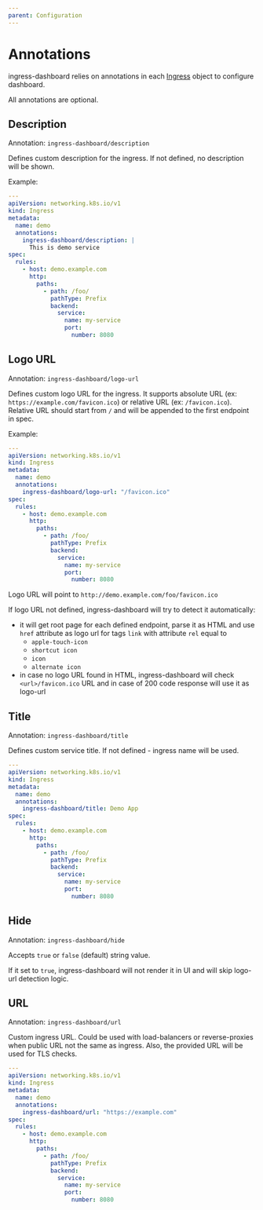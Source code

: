 ```yaml
---
parent: Configuration
---
```


# Annotations

ingress-dashboard relies on annotations in
each [Ingress](https://kubernetes.io/docs/concepts/services-networking/ingress/) object to configure dashboard.

All annotations are optional.

## Description

Annotation: `ingress-dashboard/description`

Defines custom description for the ingress. If not defined, no description will be shown.

Example:

```yaml
---
apiVersion: networking.k8s.io/v1
kind: Ingress
metadata:
  name: demo
  annotations:
    ingress-dashboard/description: |
      This is demo service
spec:
  rules:
    - host: demo.example.com
      http:
        paths:
          - path: /foo/
            pathType: Prefix
            backend:
              service:
                name: my-service
                port:
                  number: 8080
```

## Logo URL

Annotation: `ingress-dashboard/logo-url`

Defines custom logo URL for the ingress. It supports absolute URL (ex: `https://example.com/favicon.ico`) or relative
URL (ex: `/favicon.ico`). Relative URL should start from `/` and will be appended to the first endpoint in spec.

Example:

```yaml
---
apiVersion: networking.k8s.io/v1
kind: Ingress
metadata:
  name: demo
  annotations:
    ingress-dashboard/logo-url: "/favicon.ico"
spec:
  rules:
    - host: demo.example.com
      http:
        paths:
          - path: /foo/
            pathType: Prefix
            backend:
              service:
                name: my-service
                port:
                  number: 8080
```

Logo URL will point to `http://demo.example.com/foo/favicon.ico`

If logo URL not defined, ingress-dashboard will try to detect it automatically:

* it will get root page for each defined endpoint, parse it as HTML and use `href` attribute as logo url for tags `link`
  with attribute `rel` equal to
    * `apple-touch-icon`
    * `shortcut icon`
    * `icon`
    * `alternate icon`
* in case no logo URL found in HTML, ingress-dashboard will check `<url>/favicon.ico` URL and in case of 200 code
  response will use it as logo-url

## Title

Annotation: `ingress-dashboard/title`

Defines custom service title. If not defined - ingress name will be used.

```yaml
---
apiVersion: networking.k8s.io/v1
kind: Ingress
metadata:
  name: demo
  annotations:
    ingress-dashboard/title: Demo App
spec:
  rules:
    - host: demo.example.com
      http:
        paths:
          - path: /foo/
            pathType: Prefix
            backend:
              service:
                name: my-service
                port:
                  number: 8080
```

## Hide

Annotation: `ingress-dashboard/hide`

Accepts `true` or `false` (default) string value.

If it set to `true`, ingress-dashboard will not render it in UI and will skip logo-url detection logic.

## URL

Annotation: `ingress-dashboard/url`

Custom ingress URL. Could be used with load-balancers or reverse-proxies when public URL not the same as ingress. Also,
the provided URL will be used for TLS checks.

```yaml
---
apiVersion: networking.k8s.io/v1
kind: Ingress
metadata:
  name: demo
  annotations:
    ingress-dashboard/url: "https://example.com"
spec:
  rules:
    - host: demo.example.com
      http:
        paths:
          - path: /foo/
            pathType: Prefix
            backend:
              service:
                name: my-service
                port:
                  number: 8080
```
